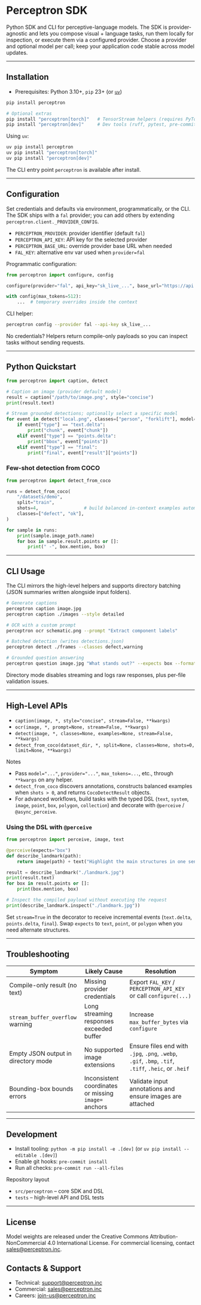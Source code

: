 # Perceptron SDK

Python SDK and CLI for perceptive-language models. The SDK is provider-agnostic and lets you compose visual + language tasks, run them locally for inspection, or execute them via a configured provider. Choose a provider and optional model per call; keep your application code stable across model updates.

---

## Installation
- Prerequisites: Python 3.10+, `pip` 23+ (or [`uv`](https://github.com/astral-sh/uv))

```bash
pip install perceptron

# Optional extras
pip install "perceptron[torch]"   # TensorStream helpers (requires PyTorch)
pip install "perceptron[dev]"     # Dev tools (ruff, pytest, pre-commit)
```

Using `uv`:
```bash
uv pip install perceptron
uv pip install "perceptron[torch]"
uv pip install "perceptron[dev]"
```

The CLI entry point `perceptron` is available after install.

---

## Configuration
Set credentials and defaults via environment, programmatically, or the CLI. The SDK ships with a `fal` provider; you can add others by extending `perceptron.client._PROVIDER_CONFIG`.

- `PERCEPTRON_PROVIDER`: provider identifier (default `fal`)
- `PERCEPTRON_API_KEY`: API key for the selected provider
- `PERCEPTRON_BASE_URL`: override provider base URL when needed
- `FAL_KEY`: alternative env var used when `provider=fal`

Programmatic configuration:
```python
from perceptron import configure, config

configure(provider="fal", api_key="sk_live_...", base_url="https://api.example/v1")

with config(max_tokens=512):
    ...  # temporary overrides inside the context
```

CLI helper:
```bash
perceptron config --provider fal --api-key sk_live_...
```

No credentials? Helpers return compile-only payloads so you can inspect tasks without sending requests.

---

## Python Quickstart
```python
from perceptron import caption, detect

# Caption an image (provider default model)
result = caption("/path/to/image.png", style="concise")
print(result.text)

# Stream grounded detections; optionally select a specific model
for event in detect("local.png", classes=["person", "forklift"], model="perceptron", stream=True):
    if event["type"] == "text.delta":
        print("chunk", event["chunk"])
    elif event["type"] == "points.delta":
        print("bbox", event["points"])
    elif event["type"] == "final":
        print("final", event["result"]["points"])
```

### Few-shot detection from COCO
```python
from perceptron import detect_from_coco

runs = detect_from_coco(
    "/datasets/demo",
    split="train",
    shots=4,                 # build balanced in-context examples automatically
    classes=["defect", "ok"],
)

for sample in runs:
    print(sample.image_path.name)
    for box in sample.result.points or []:
        print(" -", box.mention, box)
```

---

## CLI Usage
The CLI mirrors the high-level helpers and supports directory batching (JSON summaries written alongside input folders).

```bash
# Generate captions
perceptron caption image.jpg
perceptron caption ./images --style detailed

# OCR with a custom prompt
perceptron ocr schematic.png --prompt "Extract component labels"

# Batched detection (writes detections.json)
perceptron detect ./frames --classes defect,warning

# Grounded question answering
perceptron question image.jpg "What stands out?" --expects box --format json
```

Directory mode disables streaming and logs raw responses, plus per-file validation issues.

---

## High-Level APIs
- `caption(image, *, style="concise", stream=False, **kwargs)`
- `ocr(image, *, prompt=None, stream=False, **kwargs)`
- `detect(image, *, classes=None, examples=None, stream=False, **kwargs)`
- `detect_from_coco(dataset_dir, *, split=None, classes=None, shots=0, limit=None, **kwargs)`

Notes
- Pass `model="..."`, `provider="..."`, `max_tokens=...`, etc., through `**kwargs` on any helper.
- `detect_from_coco` discovers annotations, constructs balanced examples when `shots > 0`, and returns `CocoDetectResult` objects.
- For advanced workflows, build tasks with the typed DSL (`text`, `system`, `image`, `point`, `box`, `polygon`, `collection`) and decorate with `@perceive` / `@async_perceive`.

### Using the DSL with `@perceive`
```python
from perceptron import perceive, image, text

@perceive(expects="box")
def describe_landmark(path):
    return image(path) + text("Highlight the main structures in one sentence.")

result = describe_landmark("./landmark.jpg")
print(result.text)
for box in result.points or []:
    print(box.mention, box)

# Inspect the compiled payload without executing the request
print(describe_landmark.inspect("./landmark.jpg"))
```

Set `stream=True` in the decorator to receive incremental events (`text.delta`, `points.delta`, `final`). Swap `expects` to `text`, `point`, or `polygon` when you need alternate structures.

---

## Troubleshooting
| Symptom | Likely Cause | Resolution |
| --- | --- | --- |
| Compile-only result (no text) | Missing provider credentials | Export `FAL_KEY` / `PERCEPTRON_API_KEY` or call `configure(...)` |
| `stream_buffer_overflow` warning | Long streaming responses exceeded buffer | Increase `max_buffer_bytes` via `configure` |
| Empty JSON output in directory mode | No supported image extensions | Ensure files end with `.jpg`, `.png`, `.webp`, `.gif`, `.bmp`, `.tif`, `.tiff`, `.heic`, or `.heif` |
| Bounding-box bounds errors | Inconsistent coordinates or missing `image=` anchors | Validate input annotations and ensure images are attached |

---

## Development
- Install tooling: `python -m pip install -e .[dev]` (or `uv pip install --editable .[dev]`)
- Enable git hooks: `pre-commit install`
- Run all checks: `pre-commit run --all-files`

Repository layout
- `src/perceptron` – core SDK and DSL
- `tests` – high-level API and DSL tests

---

## License
Model weights are released under the Creative Commons Attribution-NonCommercial 4.0 International License. For commercial licensing, contact sales@perceptron.inc.

## Contacts & Support
- Technical: [support@perceptron.inc](mailto:support@perceptron.inc)
- Commercial: [sales@perceptron.inc](mailto:sales@perceptron.inc)
- Careers: [join-us@perceptron.inc](mailto:join-us@perceptron.inc)
